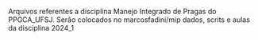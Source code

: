 Arquivos referentes a disciplina Manejo Integrado de Pragas do PPGCA_UFSJ.
Serão colocados no marcosfadini/mip dados, scrits e aulas da disciplina 2024_1
